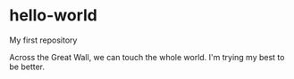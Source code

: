 # hello-world
My first repository

Across the Great Wall, we can touch the whole world.
I'm trying my best to be better.
